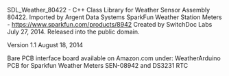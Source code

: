 
  SDL_Weather_80422 - C++ Class Library for Weather Sensor Assembly 80422.
  Imported by Argent Data Systems
  SparkFun Weather Station Meters - https://www.sparkfun.com/products/8942
  Created by SwitchDoc Labs July 27, 2014.
  Released into the public domain.

  Version 1.1
  August 18, 2014
  
  Bare PCB interface board available on Amazon.com under:
  WeatherArduino PCB for Sparkfun Weather Meters SEN-08942 and DS3231 RTC


  
